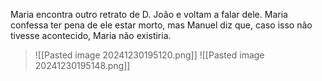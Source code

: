 Maria encontra outro retrato de D. João e voltam a falar dele. Maria confessa ter pena de ele estar morto, mas Manuel diz que, caso isso não tivesse acontecido, Maria não existiria.
>![[Pasted image 20241230195120.png]]
>![[Pasted image 20241230195148.png]]
>